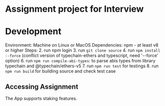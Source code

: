 # Assignment project for Interview
# Development
Environment: Machine on Linux or MacOS
Dependencies:
  npm - at least v8 or higher
Steps:
2. run npm login
3. run `git clone source`
4. run `npm install --force` (conflict version of typechain-ethers and typescript, need '--force' option)
6. run `npm run compile-abi-types`: to parse abis types from library typechain and @typechain/ethers-v5
7. run `npm run test` for testings
8. run `npm run build` for building source and check test case

## Accessing Assignment

The  App supports staking features.



